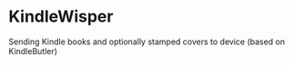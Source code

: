 # KindleWisper
Sending Kindle books and optionally stamped covers to device (based on KindleButler)
